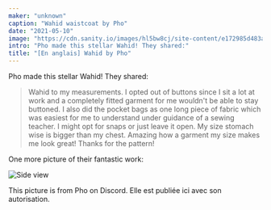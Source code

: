 ```yaml
---
maker: "unknown"
caption: "Wahid waistcoat by Pho"
date: "2021-05-10"
image: "https://cdn.sanity.io/images/hl5bw8cj/site-content/e172985d483a277509c6cbaf64fcd58ded7a95ea-521x800.jpg"
intro: "Pho made this stellar Wahid! They shared:"
title: "[En anglais] Wahid by Pho"
---
```


Pho made this stellar Wahid! They shared:

> Wahid to my measurements. I opted out of buttons since I sit a lot at work and a completely fitted garment for me wouldn't be able to stay buttoned. I also did the pocket bags as one long piece of fabric which was easiest for me to understand under guidance of a sewing teacher.  I might opt for snaps or just leave it open. My size stomach wise is bigger than my chest. Amazing how a garment my size makes me look great! Thanks for the pattern!

One more picture of their fantastic work:

![Side view](https://posts.freesewing.org/uploads/wahid_by_pho_wahidbypho2_ba0be6a31c.jpg "Side view")

<Note>

This picture is from Pho on Discord. Elle est publiée ici avec son autorisation.

</Note>
